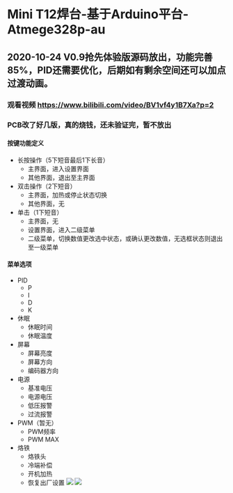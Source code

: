# Mini T12焊台-基于Arduino平台-Atmege328p-au
## 2020-10-24 V0.9抢先体验版源码放出，功能完善85%，PID还需要优化，后期如有剩余空间还可以加点过渡动画。
### 观看视频 https://www.bilibili.com/video/BV1vf4y1B7Xa?p=2
### PCB改了好几版，真的烧钱，还未验证完，暂不放出
#### 按键功能定义
* 长按操作（5下短音最后1下长音）
  * 主界面，进入设置界面
  * 其他界面，退出至主界面
* 双击操作（2下短音）
  * 主界面，加热或停止状态切换
  * 其他界面，无
* 单击（1下短音）
  * 主界面，无
  * 设置界面，进入二级菜单
  * 二级菜单，切换数值更改选中状态，或确认更改数值，无选框状态则退出至一级菜单
#### 菜单选项
* PID
  * P
  * I
  * D
  * K
* 休眠
  * 休眠时间
  * 休眠温度
* 屏幕
  * 屏幕亮度
  * 屏幕方向
  * 编码器方向
* 电源
  * 基准电压
  * 电源电压
  * 低压报警
  * 过流报警
* PWM（暂无）
  * PWM频率
  * PWM MAX
* 烙铁
  * 烙铁头
  * 冷端补偿
  * 开机加热
  * 恢复出厂设置
![](https://github.com/jie326513988/mini-T12/blob/main/Picture/1.jpg)
![](https://github.com/jie326513988/mini-T12/blob/main/Picture/2.JPG)
